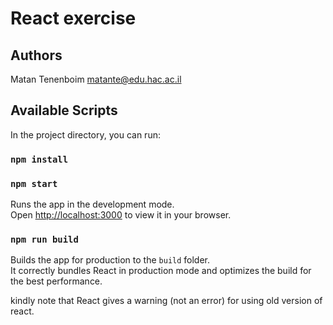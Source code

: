 # React exercise

## Authors
Matan Tenenboim matante@edu.hac.ac.il

## Available Scripts

In the project directory, you can run:
### `npm install`
### `npm start`

Runs the app in the development mode.\
Open [http://localhost:3000](http://localhost:3000) to view it in your browser.

### `npm run build`

Builds the app for production to the `build` folder.\
It correctly bundles React in production mode and optimizes the build for the best performance.

kindly note that React gives a warning (not an error) for using old version of react.
